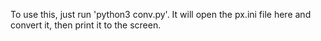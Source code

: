 To use this, just run 'python3 conv.py'. It will open the px.ini file here and convert it, then print it to the screen.


